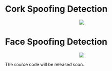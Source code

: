 # Cork Spoofing Detection
<p align="center">
<img src="gifs/example1.gif">
</p>

# Face Spoofing Detection
<p align="center">
<img src="gifs/example2.gif">
</p>
The source code will be released soon.
